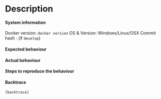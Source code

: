 <!--- Hello,-->

<!--- please note that this is an issue tracker reserved for bug reports and feature requests. -->

# Description


#### System information

Docker version: `docker version`
OS & Version: Windows/Linux/OSX
Commit hash : (if `develop`)

#### Expected behaviour


#### Actual behaviour


#### Steps to reproduce the behaviour


#### Backtrace

````
[backtrace]
````